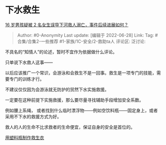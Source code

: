 # 下水救生
[16 岁男孩疑被 2 名女生误导下河救人溺亡，事件后续进展如何？](https://www.zhihu.com/question/538775474/answer/2539665977)

> Author: #0-Anonymity
> Last update: [编辑于 2022-06-28]
> Link:
> Tag: #合集/合集2-一些推荐 #1-家族/1C-安全/2-救助ta人
> 评论区:
> 泛讨论:

不具名的“知情人”的论述，暂时不宜作为依据做什么评论。

只单说下水救人这事——

以后应该推广一个常识，会游泳和会救生不是一回事。救生是一项专门的技能，需要专门的训练才行。

不建议仅仅因为会游泳就无防护的贸然下水实施救援。

一定要在这种前提下实施救援，那么要尽量寻找辅助手段增加安全系数。

例如腰上系绳， 或者找到什么临时漂浮物——例如空饮料瓶——固定身上，或者采用不下水的救援方式为好。

救人的人的生命不比求救者的生命便宜，保证自身的安全是首位的。

[用塑料瓶制作救生衣](https://www.bilibili.com/video/BV1Cz4y1X73a/?p=1&share_medium=iphone&share_plat=ios&share_session_id=CB6B7D3E-6B3B-42AE-8C6C-9DDE1D178BA5&share_source=COPY&share_tag=s_i&timestamp=1655875244&unique_k=QCy9TcZ)
